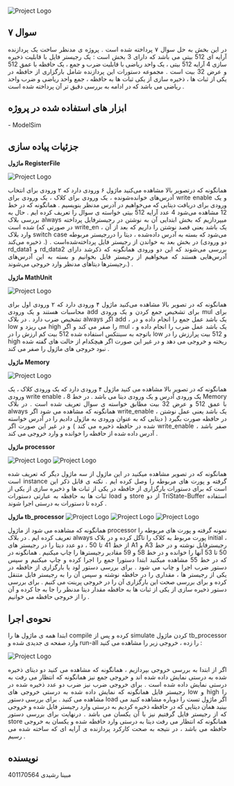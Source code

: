 
![Project Logo](logo.png)

## سوال ۷
<p align="justify">
در این بخش به حل سوال ۷ پرداخته شده است . پروژه ی مدنظر ساخت یک پردازنده آرایه ای 512 بیتی می باشد که دارای 3 بخش است : یک رجیستر فایل با قابلیت ذخیره سازی 4 آرایه 512 بیتی ، یک واحد ریاضی با قابلیت ضرب و جمع ، یک حافظه با عمق 512 و عرض 32 بیت است . مجموعه دستورات این پردازنده شامل بارگزاری از حافظه در یکی از ثبات ها ، ذخیره سازی از یکی ثبات ها به حافظه ، جمع واحد ریاضی و ضرب واحد ریاضی می باشد که در ادامه به بررسی دقیق تر آن پرداخته شده است . 
</p>

## ابزار های استفاده شده در پروژه
<p align="justify">- ModelSim</p>

## جزئیات پیاده سازی
**ماژول RegisterFile**

![Project Logo](photos/registerFile.png)

<p align="justify">
همانگونه که درتصویر بالا مشاهده می‌کنید ماژول ۶ ورودی دارد که ۲ ورودی برای انتخاب آدرس‌های خوانده‌شونده ، یک ورودی برای کلاک ، یک ورودی برای write enable و یک ورودی برای دریافت دیتایی که می‌خواهیم در آدرس مدنظر بنویسیم . همانگونه که در خط 12 مشاهده می‌شود 4 عدد آرایه 512 بیتی خواسته ی سوال را تعریف کرده ایم . حال به بررسی بلاک always میپردازیم که بخش ابتدایی آن به نوشتن در رجیسترفایل پرداخته شده‌‌ است (در صورتی که write_en ، یک باشد یعنی قصد نوشتن را داریم که بعد از آن وارد بلاک switch case می‌شود که بسته به آدرس داده‌شده ، دیتا را دررجیستر مربوطه ذخیره می‌کند .) . در بخش بعد به خواندن از رجیستر فایل پرداخته‌شده‌است (دو ورودی rd_data1 و rd_data2 بررسی می‌شوند که این دو ورودی همانگونه که ذکر‌شد دارای آدرس‌هایی هستند که میخواهیم از رجیستر فایل بخوانیم و بسته به این آدرس‌های رجیسترها دیتاهای مدنظر وارد خروجی می‌شوند.) .
</p>

**ماژول MathUnit**

![Project Logo](photos/mathUnit.png)

<p align="justify">
همانگونه که در تصویر بالا مشاهده می‌کنید ماژول ۴ ورودی دارد که ۲ ورودی اول برای محاسبات هستند و یک ورودی add برای تشخیص جمع کردن و یک ورودی mul برای تشخیص ضرب دارد . در بلاک always اگر add ، یک باشد عمل جمع را انجام داده و در low می ریزد و high را صفر می کند و اگر mul ، یک باشد عمل ضرب را انجام داده و باتوجه به سینتکس استفاده شده 512 بیت کم ارزش را در low و 512 بیت پرارزش را در high ریخته و خروجی می دهد و در غیر این صورت اگر هیچکدام از حالت های گفته شده نبود خروجی های ماژول را صفر می کند . 
</p>

**ماژول Memory**

![Project Logo](photos/Memory.png)

<p align="justify">
همانگونه که در تصویر بالا مشاهده می کنید ماژول ۴ ورودی دارد که یک ورودی کلاک ، یک ورودی write enable ، یک ورودی آدرس و یک ورودی دیتا می باشد . در خط 8 Memory با عمق 512 و عرض 32 بیت مطابق خواسته ی سوال تعریف شده است . در بلاک always همانگونه که مشاهده می شود اگر write_enable ، یک باشد یعنی عمل نوشتن در حافظه صورت بگیرد ( دیتایی که به عنوان ورودی به ماژول دادیم را در آدرس خواسته شده در حافظه ذخیره می کند ) و در غیر این صورت اگر write_enable صفر باشد ، آدرس داده شده از حافظه را خوانده و وارد خروجی می کند . 
</p>

**ماژول processor**

![Project Logo](photos/perocessor1.png)
![Project Logo](photos/processor2.png)

<p align="justify">
همانگونه که در تصویر مشاهده میکنید در این ماژول از سه ماژول دیگر که تعریف شده است instance گرفته و پورت های مربوطه را وصل کرده ایم . نکته ی قابل ذکر این است که برای دستورات بارگزاری از حافظه در یکی از ثبات ها و ذخیره سازی از یکی از ثبات ها به حافظه به عبارتی دستورات load و store از دو TriState-Buffer استفاده کرده تا دستورات به درستی اجرا شوند . 
</p>

**ماژول tb_processor**
![Project Logo](photos/test1.png)
![Project Logo](photos/test2.png)
![Project Logo](photos/test3.png)

<p align="justify">
همانگونه که مشاهده می شود از ماژول processor نمونه گرفته و پورت های مربوطه را تعریف کرده ایم . در بلاک always پورت مربوط به کلاک را تاگل کرده و در بلاک initial ، از خط 41 تا 50 ، دو عدد دیتا را در رجیستر های A1 و A3 رجیسترفایل نوشته و در خط 50 تا 53 آنها را خوانده و در خط 58 و 59 مقادیر رجیسترها را چاپ میکنیم . همانگونه در که در خط 55 مشاهده میکنید ابتدا دستورا جمع را اجرا کرده و چاپ میکنیم و سپس دستور ضرب اجرا و چاپ می شود . برای بررسی دستور لود یا بارگزاری از حافظه در یکی از رجیستر ها ، مقداری را در حافظه نوشته و سپس آن را به رجیستر فایل متنقل کرده و برای بررسی صحت این بارگزاری آن را در خروجی پرینت می کنیم . برای بررسی دستور ذخیره سازی از یکی از ثبات ها به حافظه مقدار دیتا مدنظر را جا به جا کرده و آن را از خروجی حافظه می خوانیم .
</p>

## نحوه‌ی اجرا

<p align="justify">
ابتدا همه ی ماژول ها را compile کرده و پس از simulate کردن ماژول tb_processor وارد صفحه ی جدیدی شده و run-all را زده ، خروجی زیر را مشاهده می کنید :
</p>

![Project Logo](photos/output.png)

<p align="justify">
اگر از ابتدا به بررسی خروجی بپردازیم ، همانگونه که مشاهده می کنید دو دیتای ذخیره شده به درستی نمایش داده شده اند و خروجی جمع نیز همانگونه که انتظار می رفت به درستی نمایش داده شده است . برای خروجی ضرب نیز ضرب دو عدد ذخیره شده در رجیستر فایل همانگونه که نمایش داده شده به درستی خروجی های low و high را مشاهده می کنید . برای بررسی دستور load اگر ماژول تست را دوباره مشاهده کنید می بینید همان دیتایی که در حافظه ذخیره کردیم به درستی وارد رجیستر فایل شده و خروجی که از رجیستر فایل گرفتیم نیز با آن یکسان می باشد .  درنهایت برای بررسی دستور store همانگونه که انتظار می رفت دیتا به درستی وارد حافظه شده و یکسان به خروجی حافظه می باشد ، در نتیجه به صحت کارکرد پردازنده ی آرایه ای که ساخته شده می رسیم . 
</p>

## نویسنده
مبینا رشیدی 401170564
